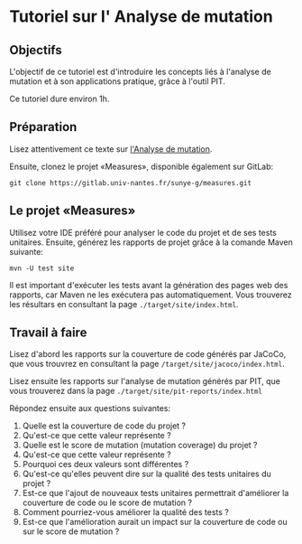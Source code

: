 # Tutoriel sur l' Analyse de mutation

## Objectifs

L'objectif de ce tutoriel est d'introduire les concepts liés à l'analyse de mutation et à son applications pratique, grâce à l'outil PIT.

Ce tutoriel dure environ 1h. 

## Préparation 

Lisez  attentivement ce texte sur [l'Analyse de mutation](https://sunye.github.io/java/pit/2017/12/15/analyse-mutation.html).

Ensuite, clonez le projet «Measures», disponible également sur GitLab:

```shell
git clone https://gitlab.univ-nantes.fr/sunye-g/measures.git
```

## Le projet «Measures»

Utilisez votre IDE préféré pour analyser le code du projet et de ses tests unitaires.
Ensuite, générez les rapports de projet grâce à la comande Maven suivante:

```shell
mvn -U test site
```

Il est important d'exécuter les tests avant la génération des pages web des rapports,
car Maven ne les exécutera pas automatiquement. 
Vous trouverez les résultars en consultant la page `./target/site/index.html`.

## Travail à faire

Lisez d'abord les rapports sur la couverture de code générés par JaCoCo, que vous trouvrez
en consultant la page `/target/site/jacoco/index.html`.

Lisez ensuite les rapports sur l'analyse de mutation générés par PIT, que
vous trouverez dans la page `./target/site/pit-reports/index.html`

Répondez ensuite aux questions suivantes:

1. Quelle est la couverture de code du projet ? 
2. Qu'est-ce que cette valeur représente ?
3. Quelle est le score de mutation (mutation coverage) du projet ?
4. Qu'est-ce que cette valeur représente ?
5. Pourquoi ces deux valeurs sont différentes ?
6. Qu'est-ce qu'elles peuvent dire sur la qualité des tests unitaires du projet ?
7. Est-ce que l'ajout de nouveaux tests unitaires permettrait d'améliorer la couverture de code ou le score de mutation ?
8. Comment pourriez-vous améliorer la qualité des tests ? 
9. Est-ce que l'amélioration aurait un impact sur la couverture de code ou sur le score de mutation ? 






